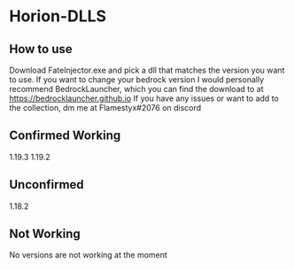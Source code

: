 # Horion-DLLS
## How to use ##
Download FateInjector.exe and pick a dll that matches the version you want to use. If you want to change your bedrock version I would personally recommend BedrockLauncher, which you can find the download to at https://bedrocklauncher.github.io If you have any issues or want to add to the collection, dm me at Flamestyx#2076 on discord
## Confirmed Working ##
1.19.3
1.19.2
## Unconfirmed ##
1.18.2
## Not Working ##
No versions are not working at the moment
